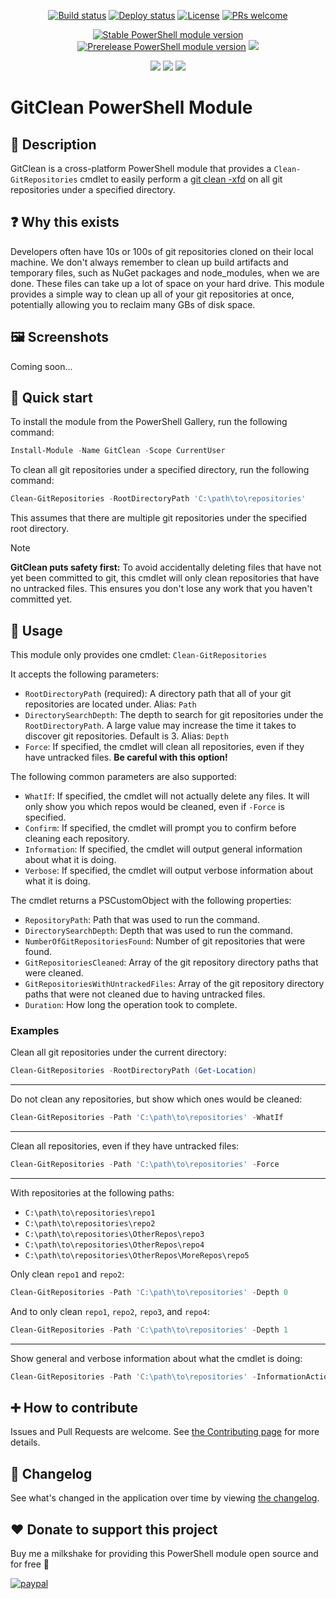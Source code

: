 <p align="center">
  <a href="https://github.com/deadlydog/PowerShell.GitClean/actions/workflows/build-and-test-powershell-module.yml"><img alt="Build status" src="https://github.com/deadlydog/PowerShell.GitClean/actions/workflows/build-and-test-powershell-module.yml/badge.svg"></a>
  <a href="https://github.com/deadlydog/PowerShell.GitClean/actions/workflows/build-test-and-deploy-powershell-module.yml"><img alt="Deploy status" src="https://github.com/deadlydog/PowerShell.GitClean/actions/workflows/build-test-and-deploy-powershell-module.yml/badge.svg"></a>
  <a href="https://github.com/deadlydog/PowerShell.GitClean/blob/main/License.md"><img alt="License" src="https://img.shields.io/github/license/deadlydog/PowerShell.GitClean.svg"></a>
  <a href="https://github.com/deadlydog/PowerShell.GitClean/blob/main/docs/Contributing.md"><img alt="PRs welcome" src="https://img.shields.io/badge/PRs-welcome-brightgreen.svg"></a>
</p>

<p align="center">
  <a href="https://www.powershellgallery.com/packages/GitClean"><img alt="Stable PowerShell module version" src="https://img.shields.io/powershellgallery/v/GitClean.svg"></a>
  <a href="https://www.powershellgallery.com/packages/GitClean"><img alt="Prerelease PowerShell module version" src="https://img.shields.io/powershellgallery/vpre/GitClean.svg?include_prereleases&label=powershell%20gallery%20prerelease&colorB=yellow"></a>
  <a href="https://www.powershellgallery.com/packages/GitClean"><img src="https://img.shields.io/powershellgallery/dt/GitClean.svg"></a>
</p>

<p align="center">
  <!-- Must add 'Windows', 'MacOS', and 'Linux' to the module manifest tags for them to show up on the Platforms badge. -->
  <img src="https://img.shields.io/powershellgallery/p/GitClean.svg">
  <img src="https://img.shields.io/github/languages/top/deadlydog/PowerShell.GitClean.svg">
  <img src="https://img.shields.io/github/languages/code-size/deadlydog/PowerShell.GitClean.svg">
</p>

# GitClean PowerShell Module

## 💬 Description

GitClean is a cross-platform PowerShell module that provides a `Clean-GitRepositories` cmdlet to easily perform a [git clean -xfd](https://git-scm.com/docs/git-clean) on all git repositories under a specified directory.

## ❓ Why this exists

Developers often have 10s or 100s of git repositories cloned on their local machine.
We don't always remember to clean up build artifacts and temporary files, such as NuGet packages and node_modules, when we are done.
These files can take up a lot of space on your hard drive.
This module provides a simple way to clean up all of your git repositories at once, potentially allowing you to reclaim many GBs of disk space.

## 🖼️ Screenshots

Coming soon...

## 🚀 Quick start

To install the module from the PowerShell Gallery, run the following command:

```powershell
Install-Module -Name GitClean -Scope CurrentUser
```

To clean all git repositories under a specified directory, run the following command:

```powershell
Clean-GitRepositories -RootDirectoryPath 'C:\path\to\repositories'
```

This assumes that there are multiple git repositories under the specified root directory.

> [!NOTE]
> __GitClean puts safety first:__ To avoid accidentally deleting files that have not yet been committed to git, this cmdlet will only clean repositories that have no untracked files.
> This ensures you don't lose any work that you haven't committed yet.

## 📖 Usage

This module only provides one cmdlet: `Clean-GitRepositories`

It accepts the following parameters:

- `RootDirectoryPath` (required): A directory path that all of your git repositories are located under. Alias: `Path`
- `DirectorySearchDepth`: The depth to search for git repositories under the `RootDirectoryPath`. A large value may increase the time it takes to discover git repositories. Default is 3. Alias: `Depth`
- `Force`: If specified, the cmdlet will clean all repositories, even if they have untracked files. __Be careful with this option!__

The following common parameters are also supported:

- `WhatIf`: If specified, the cmdlet will not actually delete any files. It will only show you which repos would be cleaned, even if `-Force` is specified.
- `Confirm`: If specified, the cmdlet will prompt you to confirm before cleaning each repository.
- `Information`: If specified, the cmdlet will output general information about what it is doing.
- `Verbose`: If specified, the cmdlet will output verbose information about what it is doing.

The cmdlet returns a PSCustomObject with the following properties:

- `RepositoryPath`: Path that was used to run the command.
- `DirectorySearchDepth`: Depth that was used to run the command.
- `NumberOfGitRepositoriesFound`: Number of git repositories that were found.
- `GitRepositoriesCleaned`: Array of the git repository directory paths that were cleaned.
- `GitRepositoriesWithUntrackedFiles`: Array of the git repository directory paths that were not cleaned due to having untracked files.
- `Duration`: How long the operation took to complete.

### Examples

Clean all git repositories under the current directory:

```powershell
Clean-GitRepositories -RootDirectoryPath (Get-Location)
```

---

Do not clean any repositories, but show which ones would be cleaned:

```powershell
Clean-GitRepositories -Path 'C:\path\to\repositories' -WhatIf
```

---

Clean all repositories, even if they have untracked files:

```powershell
Clean-GitRepositories -Path 'C:\path\to\repositories' -Force
```

---

With repositories at the following paths:

- `C:\path\to\repositories\repo1`
- `C:\path\to\repositories\repo2`
- `C:\path\to\repositories\OtherRepos\repo3`
- `C:\path\to\repositories\OtherRepos\repo4`
- `C:\path\to\repositories\OtherRepos\MoreRepos\repo5`

Only clean `repo1` and `repo2`:

```powershell
Clean-GitRepositories -Path 'C:\path\to\repositories' -Depth 0
```

And to only clean `repo1`, `repo2`, `repo3`, and `repo4`:

```powershell
Clean-GitRepositories -Path 'C:\path\to\repositories' -Depth 1
```

---

Show general and verbose information about what the cmdlet is doing:

```powershell
Clean-GitRepositories -Path 'C:\path\to\repositories' -InformationAction Continue -Verbose
```

## ➕ How to contribute

Issues and Pull Requests are welcome.
See [the Contributing page](docs/Contributing.md) for more details.

## 📃 Changelog

See what's changed in the application over time by viewing [the changelog](Changelog.md).

## ❤️ Donate to support this project

Buy me a milkshake for providing this PowerShell module open source and for free 🙂

[![paypal](https://www.paypalobjects.com/en_US/i/btn/btn_donateCC_LG.gif)](https://www.paypal.com/cgi-bin/webscr?cmd=_s-xclick&hosted_button_id=VTQ5C7APCHN3E)
